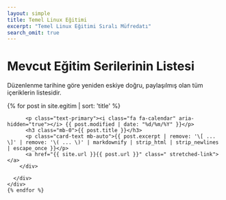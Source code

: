```yaml
---
layout: simple
title: Temel Linux Eğitimi
excerpt: "Temel Linux Eğitimi Sıralı Müfredatı"
search_omit: true
---
```


 
<h1>Mevcut Eğitim Serilerinin Listesi</h1>
  <p>Düzenlenme tarihine göre yeniden eskiye doğru, paylaşılmış olan tüm içeriklerin listesidir. </p>
<div class="row mb-2">
    {% for post in site.egitim | sort: 'title' %}
		<div class="col-md-6">
      <div class="no-gutters border rounded overflow-hidden flex-md-row mb-4 shadow-sm h-md-250 position-relative">
        <div class="col p-4 d-flex flex-column position-static">
          
		  <p class="text-primary"><i class="fa fa-calendar" aria-hidden="true"></i> {{ post.modified | date: "%d/%m/%Y" }}</p>
          <h3 class="mb-0">{{ post.title }}</h3>
          <p class="card-text mb-auto">{{ post.excerpt | remove: '\[ ... \]' | remove: '\( ... \)' | markdownify | strip_html | strip_newlines | escape_once }}</p>
          <a href="{{ site.url }}{{ post.url }}" class=" stretched-link"></a>
        </div>
        
      </div>
    </div>
    {% endfor %}
  </div>